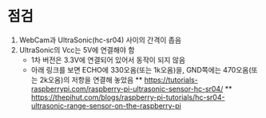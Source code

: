 ﻿# 점검
  1. WebCam과 UltraSonic(hc-sr04) 사이의 간격이 좁음
  2. UltraSonic의 Vcc는 5V에 연결해야 함
     * 1차 버전은 3.3V에 연결되어 있어서 동작이 되지 않음
	 * 아래 링크를 보면 ECHO에 330오옴(또는 1k오옴)을, GND쪽에는 470오옴(또는 2k오옴)의 저항을 연결해 놓았음
	   ** https://tutorials-raspberrypi.com/raspberry-pi-ultrasonic-sensor-hc-sr04/
	   ** https://thepihut.com/blogs/raspberry-pi-tutorials/hc-sr04-ultrasonic-range-sensor-on-the-raspberry-pi